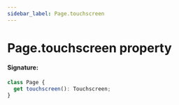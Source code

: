 ```yaml
---
sidebar_label: Page.touchscreen
---
```


# Page.touchscreen property

#### Signature:

```typescript
class Page {
  get touchscreen(): Touchscreen;
}
```
